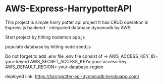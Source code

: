 # AWS-Express-HarrypotterAPI
This project is simple harry potter api project
It has CRUD operation in Express.js backend - integrated database dynamodb by AWS

Start project by hitting
nodemon app.js

populate database by hitting 
node seed.js

Do not forget to add .env file
.env file consist of =>
AWS_ACCESS_KEY_ID= your-key-id
AWS_SECRET_ACCESS_KEY= your-access-key
AWS_DEFAULT_REGION= your-database-region

deployed link: https://harrypotter-api-dynamodb.herokuapp.com/
